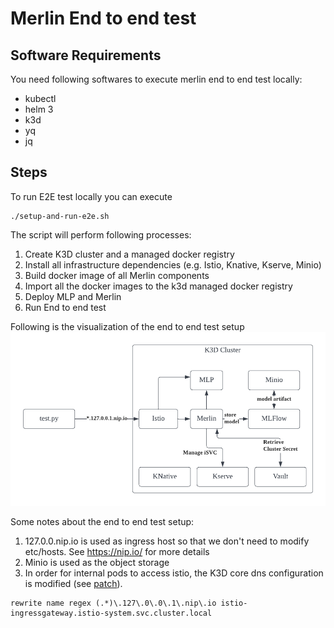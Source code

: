 # Merlin End to end test

## Software Requirements

You need following softwares to execute merlin end to end test locally:

- kubectl
- helm 3
- k3d
- yq
- jq

## Steps

To run E2E test locally you can execute

```
./setup-and-run-e2e.sh
```

The script will perform following processes:

1. Create K3D cluster and a managed docker registry
2. Install all infrastructure dependencies (e.g. Istio, Knative, Kserve, Minio)
3. Build docker image of all Merlin components
4. Import all the docker images to the k3d managed docker registry
5. Deploy MLP and Merlin
6. Run End to end test

Following is the visualization of the end to end test setup
![End to end test](docs/E2E_arch.png)

Some notes about the end to end test setup:

1. 127.0.0.nip.io is used as ingress host so that we don't need to modify etc/hosts. See https://nip.io/ for more details
2. Minio is used as the object storage
3. In order for internal pods to access istio, the K3D core dns configuration is modified (see [patch](config/coredns/patch.yaml)).

```
rewrite name regex (.*)\.127\.0\.0\.1\.nip\.io istio-ingressgateway.istio-system.svc.cluster.local
```
